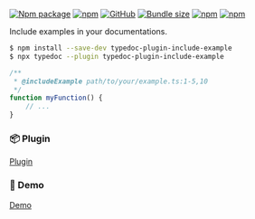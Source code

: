 [![Npm package](https://img.shields.io/npm/v/typedoc-plugin-include-example.svg)](https://www.npmjs.com/package/typedoc-plugin-include-example)
[![npm](https://img.shields.io/npm/dw/typedoc-plugin-include-example)](https://www.npmjs.com/package/typedoc-plugin-include-example)
[![GitHub](https://img.shields.io/github/license/ferdodo/typedoc-plugin-include-example)](https://github.com/ferdodo/typedoc-plugin-include-example)
[![Bundle size](https://img.shields.io/bundlephobia/minzip/typedoc-plugin-include-example)](https://bundlephobia.com/package/typedoc-plugin-include-example)
[![npm](https://img.shields.io/badge/coverage-blue)](https://ferdodo.github.io/typedoc-plugin-include-example/reports/mutation/mutation.html)
[![npm](https://img.shields.io/badge/demo-green)](https://ferdodo.github.io/typedoc-plugin-include-example/)

Include examples in your documentations.

```bash
$ npm install --save-dev typedoc-plugin-include-example
$ npx typedoc --plugin typedoc-plugin-include-example
```

```typescript
/**
 * @includeExample path/to/your/example.ts:1-5,10
 */
function myFunction() {
    // ...
}
```

### 📦 Plugin

[Plugin](./plugin/README.md)

### 🚀 Demo

[Demo](./demo/README.md)